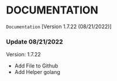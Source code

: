# DOCUMENTATION
`Documentation` [Version 1.7.22 (08/21/2022)]

### Update 08/21/2022
Version: 1.7.22
  - Add File to Github
  - Add Helper golang
 
